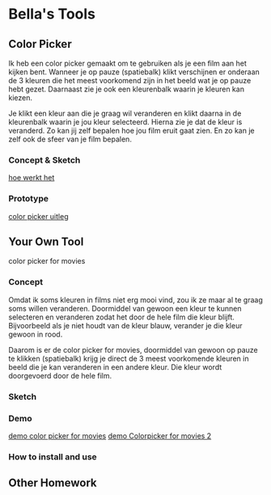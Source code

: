 # Bella's Tools

## Color Picker

Ik heb een color picker gemaakt om te gebruiken als je een film aan het kijken bent. Wanneer je op pauze (spatiebalk) klikt verschijnen er onderaan de 3 kleuren die het meest voorkomend zijn in het beeld wat je op pauze hebt gezet. Daarnaast zie je ook een kleurenbalk waarin je kleuren kan kiezen. 

Je klikt een kleur aan die je graag wil veranderen en klikt daarna in de kleurenbalk waarin je jou kleur selecteerd. Hierna zie je dat de kleur is veranderd. Zo kan jij zelf bepalen hoe jou film eruit gaat zien. En zo kan je zelf ook de sfeer van je film bepalen.

### Concept & Sketch

[hoe werkt het](hoewerkthet.pdf)

### Prototype

[color picker uitleg](procesprint.pdf)

## Your Own Tool

color picker for movies

### Concept

Omdat ik soms kleuren in films niet erg mooi vind, zou ik ze maar al te graag soms willen veranderen. Doormiddel van gewoon een kleur te kunnen selecteren en veranderen zodat het door de hele film die kleur blijft. Bijvoorbeeld als je niet houdt van de kleur blauw, verander je die kleur gewoon in rood. 

Daarom is er de color picker for movies, doormiddel van gewoon op pauze te klikken (spatiebalk) krijg je direct de 3 meest voorkomende kleuren in beeld die je kan veranderen in een andere kleur. Die kleur wordt doorgevoerd door de hele film. 

### Sketch

### Demo

[demo color picker for movies](https://vimeo.com/159327212)
[demo Colorpicker for movies 2](https://vimeo.com/159337120)



### How to install and use

## Other Homework

